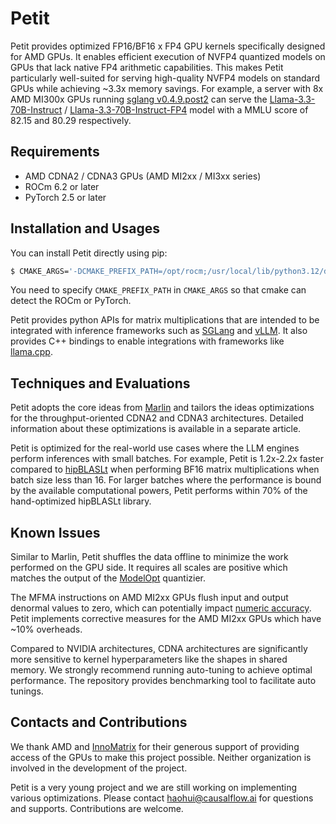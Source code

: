 # Petit

Petit provides optimized FP16/BF16 x FP4 GPU kernels specifically designed for AMD GPUs. It enables efficient execution of NVFP4 quantized models on GPUs that lack native FP4 arithmetic capabilities. This makes Petit particularly well-suited for serving high-quality NVFP4 models on standard GPUs while achieving ~3.3x memory savings. For example, a server with 8x AMD MI300x GPUs running [sglang v0.4.9.post2](https://github.com/sgl-project/sglang) can serve the [Llama-3.3-70B-Instruct](meta-llama/Llama-3.3-70B-Instruct) / [Llama-3.3-70B-Instruct-FP4](https://huggingface.co/nvidia/Llama-3.3-70B-Instruct-FP4) model with a MMLU score of 82.15 and 80.29 respectively.

## Requirements

* AMD CDNA2 / CDNA3 GPUs (AMD MI2xx / MI3xx series)
* ROCm 6.2 or later
* PyTorch 2.5 or later

## Installation and Usages

You can install Petit directly using pip:

```bash
$ CMAKE_ARGS='-DCMAKE_PREFIX_PATH=/opt/rocm;/usr/local/lib/python3.12/dist-packages/torch' pip install .
```

You need to specify `CMAKE_PREFIX_PATH` in `CMAKE_ARGS` so that cmake can detect the ROCm or PyTorch.

Petit provides python APIs for matrix multiplications that are intended to be integrated with inference frameworks such as [SGLang](https://github.com/sgl-project/sglang) and [vLLM](https://github.com/vllm-project/vllm.git). It also provides C++ bindings to enable integrations with frameworks like [llama.cpp](https://github.com/ggml-org/llama.cpp.git). 

## Techniques and Evaluations

Petit adopts the core ideas from [Marlin](https://github.com/IST-DASLab/marlin.git) and tailors the ideas optimizations for the throughput-oriented CDNA2 and CDNA3 architectures. Detailed information about these optimizations is available in a separate article.

Petit is optimized for the real-world use cases where the LLM engines perform inferences with small batches. For example, Petit is 1.2x-2.2x faster compared to [hipBLASLt](https://rocm.docs.amd.com/projects/hipBLASLt/en/latest) when performing BF16 matrix multiplications when batch size less than 16. For larger batches where the performance is bound by the available computational powers, Petit performs within 70% of the hand-optimized hipBLASLt library.

## Known Issues

Similar to Marlin, Petit shuffles the data offline to minimize the work performed on the GPU side. It requires all scales are positive which matches the output of the [ModelOpt](https://github.com/NVIDIA/TensorRT-Model-Optimizer.git) quantizier. 

The MFMA instructions on AMD MI2xx GPUs flush input and output denormal values to zero, which can potentially impact [numeric accuracy](https://docs.pytorch.org/docs/stable/notes/numerical_accuracy.html#reduced-precision-fp16-and-bf16-gemms-and-convolutions-on-amd-instinct-mi200-devices). Petit implements corrective measures for the AMD MI2xx GPUs which have ~10% overheads. 

Compared to NVIDIA architectures, CDNA architectures are significantly more sensitive to kernel hyperparameters like the shapes in shared memory. We strongly recommend running auto-tuning to achieve optimal performance. The repository provides benchmarking tool to facilitate auto tunings.

## Contacts and Contributions

We thank AMD and [InnoMatrix](https://innomatrix.ai) for their generous support of providing access of the GPUs to make this project possible. Neither organization is involved in the development of the project.

Petit is a very young project and we are still working on implementing various optimizations.  Please contact haohui@causalflow.ai for questions and supports. Contributions are welcome.


